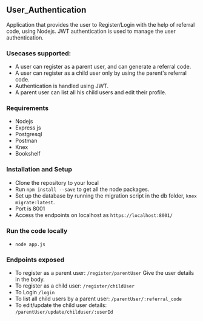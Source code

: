 ## User_Authentication
Application that provides the user to Register/Login with the help of referral code, using Nodejs. JWT authentication 
is used to manage the user authentication.

### Usecases supported:
- A user can register as a parent user, and can generate a referral code. 
- A user can register as a child user only by using the parent's referral code.
- Authentication is handled using JWT. 
- A parent user can list all his child users and edit their profile. 

### Requirements
- Nodejs
- Express js
- Postgresql
- Postman
- Knex
- Bookshelf

### Installation and Setup 
- Clone the repository to your local
- Run `npm install --save` to get all the node packages.
- Set up the database by running the migration script in the db folder, `knex migrate:latest`.
- Port is 8001
- Access the endpoints on localhost as `https://localhost:8001/`

### Run the code locally
- `node app.js`

### Endpoints exposed
- To register as a parent user: `/register/parentUser` 
  Give the user details in the body.
- To register as a child user: `/register/childUser`
- To Login `/login`
- To list all child users by a parent user: `/parentUser/:referral_code`
- To edit/update the child user details: `/parentUser/update/childuser/:userId`
                                          
  

